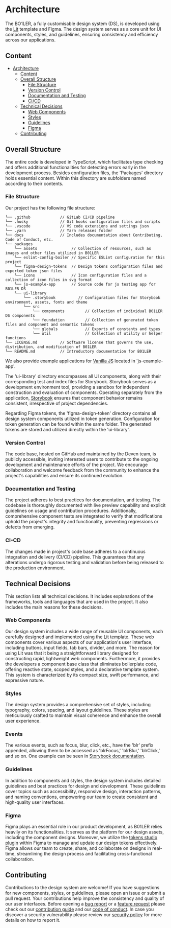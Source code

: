 # Architecture
The BO1LER, a fully customisable design system (DS), is developed using the [Lit](https://lit.dev/docs/) template and Figma. The design system serves as a core unit for UI components, styles, and guidelines, ensuring consistency and efficiency across our applications.

## Content
- [Architecture](#architecture)
  - [Content](#content)
  - [Overall Structure](#overall-structure)
     - [File Structure](#file-structure)
     - [Version Control](#version-control)
     - [Documentation and Testing](#documentation-and-testing)
     - [CI/CD](#ci-cd)
  - [Technical Decisions](#technical-decisions)
     - [Web Components](#web-components)
     - [Styles](#styles)
     - [Guidelines](#guidelines)
     - [Figma](#figma)
  - [Contributing](#contributing)

## Overall Structure
The entire code is developed in TypeScript, which facilitates type checking and offers additional functionalities for detecting errors early in the development process. Besides configuration files, the 'Packages' directory holds essential content. Within this directory are subfolders named according to their contents.

### File Structure
Our project has the following file structure:

    └── .github             // GitLab CI/CD pipeline
    └── .husky              // Git hooks configuration files and scripts
    └── .vscode             // VS code extensions and settings json
    └── .yarn               // Yarn releases folder
    └── docs                // Includes documentation about Contributing, Code of Conduct, etc.
    └── packages
        └── assets               // Collection of resources, such as images and other files utilized in B01LER
        └── eslint-config-boiler // Specific ESLint configuration for this project
        └── figma-design-tokens  // Design tokens configuration files and exported token json files
        └── icons                // Icon configuration files and a collection of icon files in svg format
        └── js-example-app       // Source code for js testing app for B01LER DS
        └── ui-library
            └── .storybook          // Configuration files for Storybook environment, assets, fonts and theme
            └── src
                └── components         // Collection of individual B01LER DS components
                └── foundation         // Collection of generated token files and component and semantic tokens
                └── globals            // Exports of constants and types
                └── util               // Collection of utility or helper functions
    └── LICENSE.md          // Software license that governs the use, distribution, and modification of B01LER
    └── README.md           // Introductory documentation for B01LER

We also provide example applications for [Vanilla JS](https://b01ler.onrender.com/js-example-app) located in 'js-example-app'.

The 'ui-library' directory encompasses all UI components, along with their corresponding test and index files for Storybook. Storybook serves as a development environment tool, providing a sandbox for independent construction and evaluation of components. Operating separately from the application, [Storybook](https://b01ler.onrender.com/) ensures that component behavior remains consistent, irrespective of project dependencies.

Regarding Figma tokens, the 'figma-design-token' directory contains all design system components utilized in token generation. Configuration for token generation can be found within the same folder. The generated tokens are stored and utilized directly within the 'ui-library'.

### Version Control
The code base, hosted on GitHub and maintained by the Deven team, is publicly accessible, inviting interested users to contribute to the ongoing development and maintenance efforts of the project. We encourage collaboration and welcome feedback from the community to enhance the project's capabilities and ensure its continued evolution.

### Documentation and Testing
The project adheres to best practices for documentation, and testing. The codebase is thoroughly documented with live preview capability and explicit guidelines on usage and contribution procedures. Additionally, comprehensive component tests are integrated to verify that modifications uphold the project's integrity and functionality, preventing regressions or defects from emerging.

### CI-CD
The changes made in project's code base adheres to a continuous integration and delivery (CI/CD) pipeline. This guarantees that any alterations undergo rigorous testing and validation before being released to the production environment.

## Technical Decisions
This section lists all technical decisions. It includes explanations of the frameworks, tools and languages that are used in the project. It also includes the main reasons for these decisions.

### Web Components
Our design system includes a wide range of reusable UI components, each carefully designed and implemented using the [Lit](https://lit.dev/docs/) template. These web components cover various aspects of our application's user interface, including buttons, input fields, tab bars, divider, and more. The reason for using Lit was that it being a straightforward library designed for constructing rapid, lightweight web components. Furthermore, it provides the developers a component base class that eliminates boilerplate code, offering reactive state, scoped styles, and a declarative template system. This system is characterized by its compact size, swift performance, and expressive nature.

### Styles
The design system provides a comprehensive set of styles, including typography, colors, spacing, and layout guidelines. These styles are meticulously crafted to maintain visual coherence and enhance the overall user experience.

### Events
The various events, such as focus, blur, click, etc., have the 'blr' prefix appended, allowing them to be accessed as 'blrFocus,' 'blrBlur,' 'blrClick,' and so on. One example can be seen in [Storybook documentation](https://b01ler.onrender.com/).

### Guidelines
In addition to components and styles, the design system includes detailed guidelines and best practices for design and development. These guidelines cover topics such as accessibility, responsive design, interaction patterns, and naming conventions, empowering our team to create consistent and high-quality user interfaces.

### Figma
Figma plays an essential role in our product development, as B01LER relies heavily on its functionalities. It serves as the platform for our design assets, including the component designs. Moreover, we utilize the [tokens studio plugin](https://www.figma.com/community/plugin/843461159747178978) within Figma to manage and update our design tokens effectively. Figma allows our team to create, share, and collaborate on designs in real-time, streamlining the design process and facilitating cross-functional collaboration.

## Contributing
Contributions to the design system are welcome! If you have suggestions for new components, styles, or guidelines, please open an issue or submit a pull request. Your contributions help improve the consistency and quality of our user interfaces. Before opening a [bug report](https://github.com/deven-org/B01LER-Kitchen/issues/new?assignees=&labels=%F0%9F%9A%A8+new%3A%3Abug&projects=deven-org%2F3&template=1_bug_report.yaml&title=%5BBug%5D%3A+) or a [feature request](https://github.com/deven-org/B01LER-Kitchen/issues/new?assignees=&labels=%F0%9F%9A%A8+new%3A%3Aenhancement&projects=deven-org%2F3&template=2_feature_request.yaml&title=%5BFeature+Request%5D%3A+) please check out our [contribution guide](CONTRIBUTING.md) and our [code of conduct](CODE_OF_CONDUCT.md). In case you discover a security vulnerability please review our [security policy](SECURITY.md) for more details on how to report it.
